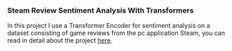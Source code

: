 ### Steam Review Sentiment Analysis With Transformers

In this project I use a Transformer Encoder for sentiment analysis on a dataset consisting of game reviews from the pc application Steam, 
you can read in detail about the project [here](https://moeb15.github.io/portfolio/post/2023-05-27-steam-review-transformers/).